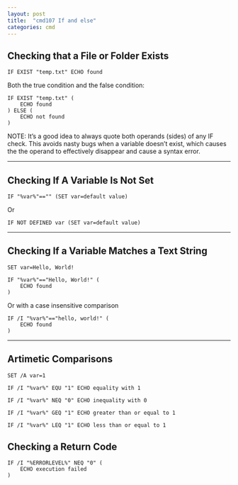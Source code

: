 ```yaml
---
layout: post
title:  "cmd107 If and else"
categories: cmd
---
```

## Checking that a File or Folder Exists
```
IF EXIST "temp.txt" ECHO found
```
Both the true condition and the false condition:
```
IF EXIST "temp.txt" (
    ECHO found
) ELSE (
    ECHO not found
)
```
NOTE: It’s a good idea to always quote both operands (sides) of any IF check. This avoids nasty bugs when a variable doesn’t exist, which causes the the operand to effectively disappear and cause a syntax error.

<hr>

## Checking If A Variable Is Not Set
```
IF "%var%"=="" (SET var=default value)
```
Or
```
IF NOT DEFINED var (SET var=default value)
```
<hr>

## Checking If a Variable Matches a Text String
```
SET var=Hello, World!

IF "%var%"=="Hello, World!" (
    ECHO found
)
```
Or with a case insensitive comparison
```
IF /I "%var%"=="hello, world!" (
    ECHO found
)
```
<hr>

## Artimetic Comparisons
```
SET /A var=1

IF /I "%var%" EQU "1" ECHO equality with 1

IF /I "%var%" NEQ "0" ECHO inequality with 0

IF /I "%var%" GEQ "1" ECHO greater than or equal to 1

IF /I "%var%" LEQ "1" ECHO less than or equal to 1
```

## Checking a Return Code
```
IF /I "%ERRORLEVEL%" NEQ "0" (
    ECHO execution failed
)
```




